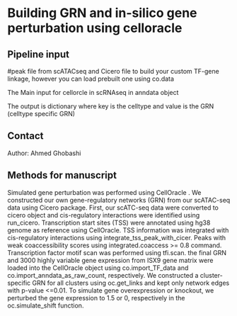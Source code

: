 # Building GRN and in-silico gene perturbation using celloracle


## Pipeline input
#peak file from scATACseq and Cicero file to build your custom TF-gene linkage, however you can load prebuilt one using 
 co.data

The Main input for cellorcle in scRNAseq in anndata object 

The output is dictionary where key is the celltype and value is the GRN (celltype specific GRN)


## Contact

Author: Ahmed Ghobashi

## Methods for manuscript

Simulated gene perturbation was performed using CellOracle . We constructed our own gene-regulatory networks (GRN) from our scATAC-seq data using Cicero package. First, our scATC-seq data were converted to cicero object and cis-regulatory interactions were identified using run_cicero. Transcription start sites (TSS) were annotated using hg38 genome as reference using CellOracle. TSS information was integrated with cis-regulatory interactions using integrate_tss_peak_with_cicer. Peaks with weak coaccessibility scores using integrated.coaccess >= 0.8 command. Transcription factor motif scan was performed using tfi.scan. the final GRN and 3000 highly variable gene expression from ISX9 gene matrix were loaded into the CellOracle object using co.import_TF_data and co.import_anndata_as_raw_count, respectively. We constructed a
cluster-specific GRN for all clusters using oc.get_links and kept only network edges with p-value <=0.01. To simulate gene overexpression or knockout, we perturbed the gene expression to 1.5 or 0, respectively in the oc.simulate_shift function.


